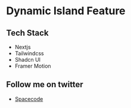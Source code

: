 # Dynamic Island Feature

## Tech Stack

- Nextjs
- Tailwindcss
- Shadcn UI
- Framer Motion

## Follow me on twitter

- [Spacecode](https://twitter.com/spacecode_)
